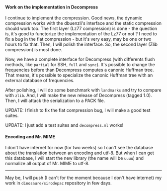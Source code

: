 #### Work on the implementation in Decompress

I continue  to implement the  compression.  Good news,  the  dynamic compression
works with the dbuenzli's interface and  the static compression should work too.
The first  layer (Lz77  compression) is done  - the  question is,  it's  good to
functorize the implementation  of the Lz77 or not  ? I need to fix  a bug in the
flat compression  - but it's  very easy,  may be one  or two hours  to fix that.
Then, I will polish the interface. So, the second layer (Zlib compression) is
most done.

Now, we have a complete interface for Decompress (with differents flush methods,
like  `partial`  for SSH,  `full`  and  `sync`).  It's  possible  to  change the
frequencies before than Decompress computes a canonic Huffman tree.  That means,
it's   possible   to    specialize   the   canonic   Huffman    tree   with   an
external database of frequencies.

After polishing,  I will  do some benchmark with `landmarks`  and try to compare
with `zlib`.  And, I will make the new release of Decompress (tagged 1.0). Then,
I will attack the serialization to a PACK file.

UPDATE:  I finish  to fix  the flat compression  bug,  I will  make a  good test
suites.

UPDATE: I just add a test suites and `decompress.ml` works!

#### Encoding and Mr. MIME

I don't have internet for now (for two  weeks) so I can't see the database about
the translation between an encoding and utf-8. But when I can get this database,
I will start  the  new  library  (the  name  will  be  `uuuu`) and normalize all
output of Mr. MIME to utf-8.

----

May be, I will push (I can't for the moment because I don't have internet) my
work in `dinosaure/sirodepac` repository in few days.
